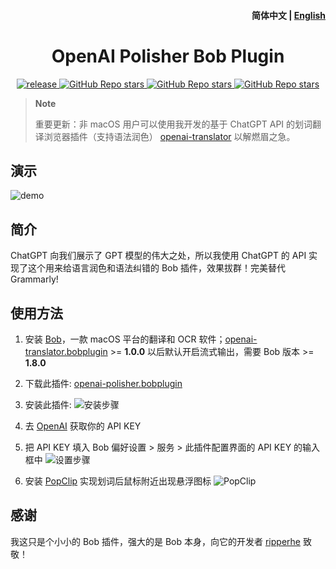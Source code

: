 <h4 align="right">
  <strong>简体中文</strong> | <a href="https://github.com/openai-translator/bob-plugin-openai-polisher/blob/main/docs/README_EN.md">English</a>
</h4>

<div>
  <h1 align="center">OpenAI Polisher Bob Plugin</h1>
  <p align="center">
    <a href="https://github.com/openai-translator/bob-plugin-openai-polisher/releases" target="_blank">
        <img src="https://github.com/openai-translator/bob-plugin-openai-polisher/actions/workflows/release.yaml/badge.svg" alt="release">
    </a>
    <a href="https://github.com/openai-translator/bob-plugin-openai-polisher/releases">
        <img alt="GitHub Repo stars" src="https://img.shields.io/github/stars/openai-translator/bob-plugin-openai-polisher?style=flat">
    </a>
    <a href="https://github.com/openai-translator/bob-plugin-openai-polisher/releases">
        <img alt="GitHub Repo stars" src="https://img.shields.io/badge/OpenAI-Bob-brightgreen?style=flat">
    </a>
    <a href="https://github.com/openai-translator/bob-plugin-openai-polisher/releases">
        <img alt="GitHub Repo stars" src="https://img.shields.io/badge/Langurage-JavaScript-brightgreen?style=flat&color=blue">
    </a>
  </p>
</div>


> **Note**
>
> 重要更新：非 macOS 用户可以使用我开发的基于 ChatGPT API 的划词翻译浏览器插件（支持语法润色） [openai-translator](https://github.com/yetone/openai-translator) 以解燃眉之急。

## 演示

![demo](https://user-images.githubusercontent.com/1206493/222710761-bbd5ce10-2b12-42c0-abfa-5a3152157cb2.gif)

## 简介

ChatGPT 向我们展示了 GPT 模型的伟大之处，所以我使用 ChatGPT 的 API 实现了这个用来给语言润色和语法纠错的 Bob 插件，效果拔群！完美替代 Grammarly!

## 使用方法

1. 安装 [Bob](https://bobtranslate.com/guide/#%E5%AE%89%E8%A3%85)，一款 macOS 平台的翻译和 OCR 软件；[openai-translator.bobplugin](https://github.com/yetone/bob-plugin-openai-translator/releases/latest) >= **1.0.0** 以后默认开启流式输出，需要 Bob 版本 >= **1.8.0**

2. 下载此插件: [openai-polisher.bobplugin](https://github.com/openai-translator/bob-plugin-openai-polisher/releases)

3. 安装此插件:
  ![安装步骤](https://user-images.githubusercontent.com/1206493/222712959-4a4b27e2-b129-408a-a8af-24a3a89df2dd.gif)

4. 去 [OpenAI](https://platform.openai.com/account/api-keys) 获取你的 API KEY

5. 把 API KEY 填入 Bob 偏好设置 > 服务 > 此插件配置界面的 API KEY 的输入框中
  ![设置步骤](https://user-images.githubusercontent.com/1206493/222712982-5c5598b0-8560-422f-837f-3ffd08a39f81.gif)

6. 安装 [PopClip](https://bobtranslate.com/guide/integration/popclip.html) 实现划词后鼠标附近出现悬浮图标
  ![PopClip](https://user-images.githubusercontent.com/1206493/219933584-d0c2b6cf-8fa0-40a6-858f-8f4bf05f38ef.gif)

## 感谢

我这只是个小小的 Bob 插件，强大的是 Bob 本身，向它的开发者 [ripperhe](https://github.com/ripperhe) 致敬！

<!--
<a href="https://api.gitsponsors.com/api/badge/link?p=WsozFHPCc4GHE4CDuwJ2ZwveuAhVVPSRZSMJord4nORz3ayIOvf2LvknVmeT8X++s50GiDWgj8K1Sh1hQ/wgdiDB3vpCpIgBaroJHey9kMP5typ6xVU7PoB6r/xJL5B9+0mu+0lCPrC3zY21IHmOMg==">
  <img src="https://api.gitsponsors.com/api/badge/img?id=609099433" height="90">
</a>
-->

